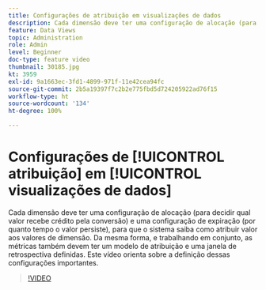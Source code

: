 ```yaml
---
title: Configurações de atribuição em visualizações de dados
description: Cada dimensão deve ter uma configuração de alocação (para decidir qual valor recebe crédito pela conversão) e uma configuração de expiração (por quanto tempo o valor persiste), para que o sistema saiba como atribuir valor aos valores de dimensão. Da mesma forma, e trabalhando em conjunto, as métricas também devem ter um modelo de atribuição e uma janela de retrospectiva definidas. Este vídeo orienta sobre a definição dessas configurações importantes.
feature: Data Views
topic: Administration
role: Admin
level: Beginner
doc-type: feature video
thumbnail: 30185.jpg
kt: 3959
exl-id: 9a1663ec-3fd1-4899-971f-11e42cea94fc
source-git-commit: 2b5a19397f7c2b2e775fbd5d724205922ad76f15
workflow-type: ht
source-wordcount: '134'
ht-degree: 100%

---
```


# Configurações de [!UICONTROL atribuição] em [!UICONTROL visualizações de dados]

Cada dimensão deve ter uma configuração de alocação (para decidir qual valor recebe crédito pela conversão) e uma configuração de expiração (por quanto tempo o valor persiste), para que o sistema saiba como atribuir valor aos valores de dimensão. Da mesma forma, e trabalhando em conjunto, as métricas também devem ter um modelo de atribuição e uma janela de retrospectiva definidas. Este vídeo orienta sobre a definição dessas configurações importantes.

>[!VIDEO](https://video.tv.adobe.com/v/30185/?quality=12&enable10seconds=on&speedcontrol=on)
